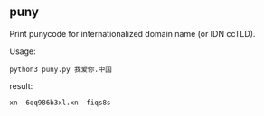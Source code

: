 ## puny

Print punycode for internationalized domain name (or IDN ccTLD).

Usage:

    python3 puny.py 我爱你.中国   

result:

    xn--6qq986b3xl.xn--fiqs8s
